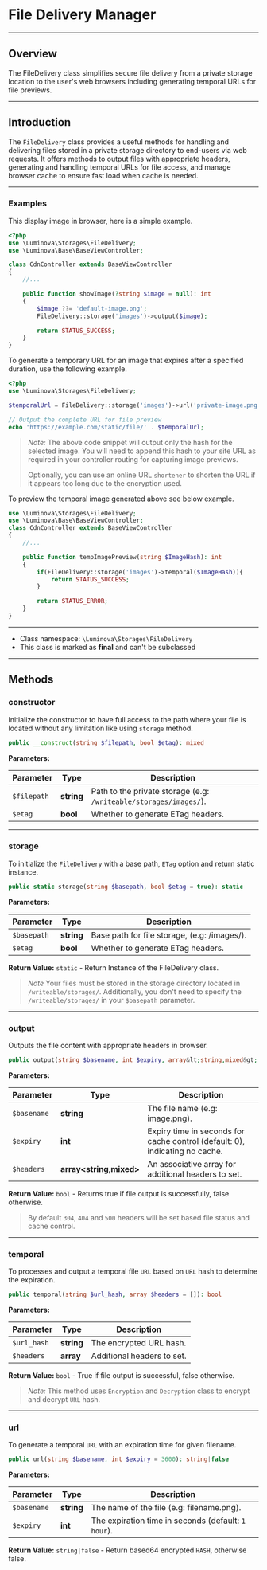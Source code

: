 # File Delivery Manager

***

## Overview

The FileDelivery class simplifies secure file delivery from a private storage location to the user's web browsers including generating temporal URLs for file previews.

***

## Introduction

The `FileDelivery` class provides a useful methods for handling and delivering files stored in a private storage directory to end-users via web requests. It offers methods to output files with appropriate headers, generating and handling temporal URLs for file access, and manage browser cache to ensure fast load when cache is needed.

***

### Examples

This display image in browser, here is a simple example.

```php
<?php
use \Luminova\Storages\FileDelivery;
use \Luminova\Base\BaseViewController;

class CdnController extends BaseViewController
{
    //...

    public function showImage(?string $image = null): int 
    {
        $image ??= 'default-image.png';
        FileDelivery::storage('images')->output($image);

        return STATUS_SUCCESS;
    }
}
```

To generate a temporary URL for an image that expires after a specified duration, use the following example.

```php
<?php
use \Luminova\Storages\FileDelivery;

$temporalUrl = FileDelivery::storage('images')->url('private-image.png', 3600);

// Output the complete URL for file preview
echo 'https://example.com/static/file/' . $temporalUrl; 
```

> *Note:* 
> The above code snippet will output only the hash for the selected image. You will need to append this hash to your site URL as required in your controller routing for capturing image previews. 
> 
> Optionally, you can use an online URL `shortener` to shorten the URL if it appears too long due to the encryption used.

To preview the temporal image generated above see below example.

```php
use \Luminova\Storages\FileDelivery;
use \Luminova\Base\BaseViewController;
class CdnController extends BaseViewController
{
    //...

    public function tempImagePreview(string $ImageHash): int 
    {
        if(FileDelivery::storage('images')->temporal($ImageHash)){
            return STATUS_SUCCESS;
        }

        return STATUS_ERROR;
    }
}
```

***

* Class namespace: `\Luminova\Storages\FileDelivery`
* This class is marked as **final** and can't be subclassed

***

## Methods

### constructor

 Initialize the constructor to have full access to the path where your file is located without any limitation like using `storage` method.

```php
public __construct(string $filepath, bool $etag): mixed
```

**Parameters:**

| Parameter | Type | Description |
|-----------|------|-------------|
| `$filepath` | **string** | Path to the private storage (e.g: `/writeable/storages/images/`). |
| `$etag` | **bool** | Whether to generate ETag headers. |

***

### storage

To initialize the `FileDelivery` with a base path, `ETag` option and return static instance.

```php
public static storage(string $basepath, bool $etag = true): static
```

**Parameters:**

| Parameter | Type | Description |
|-----------|------|-------------|
| `$basepath` | **string** | Base path for file storage, (e.g: /images/). |
| `$etag` | **bool** | Whether to generate ETag headers. |

**Return Value:**
`static` - Return Instance of the FileDelivery class.

> *Note*
> Your files must be stored in the storage directory located in `/writeable/storages/`.
> Additionally, you don't need to specify the `/writeable/storages/` in your `$basepath` parameter.

***

### output

Outputs the file content with appropriate headers in browser.

```php
public output(string $basename, int $expiry, array&lt;string,mixed&gt; $headers = []): bool
```

**Parameters:**

| Parameter | Type | Description |
|-----------|------|-------------|
| `$basename` | **string** | The file name (e.g: image.png). |
| `$expiry` | **int** | Expiry time in seconds for cache control (default: 0), indicating no cache. |
| `$headers` | **array<string,mixed>** | An associative array for additional headers to set. |

**Return Value:**
`bool` - Returns true if file output is successfully, false otherwise.

> By default `304`, `404` and `500` headers will be set based file status and cache control.

***

### temporal

To processes and output a temporal file `URL` based on `URL` hash to determine the expiration.

```php
public temporal(string $url_hash, array $headers = []): bool
```

**Parameters:**

| Parameter | Type | Description |
|-----------|------|-------------|
| `$url_hash` | **string** | The encrypted URL hash. |
| `$headers` | **array** | Additional headers to set. |

**Return Value:**
`bool` - True if file output is successful, false otherwise.

> *Note:*
> This method uses `Encryption` and `Decryption` class to encrypt and decrypt `URL` hash.

***

### url

To generate a temporal `URL` with an expiration time for given filename.

```php
public url(string $basename, int $expiry = 3600): string|false
```

**Parameters:**

| Parameter | Type | Description |
|-----------|------|-------------|
| `$basename` | **string** | The name of the file (e.g: filename.png). |
| `$expiry` | **int** | The expiration time in seconds (default: `1 hour`). |

**Return Value:**
`string|false` - Return based64 encrypted `HASH`, otherwise false.